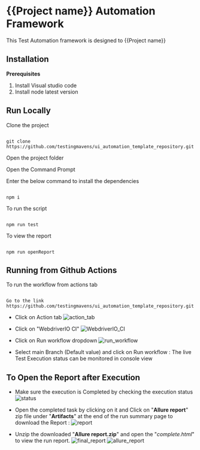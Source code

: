 # {{Project name}} Automation Framework

This Test Automation framework is designed to {{Project name}}

## Installation

**Prerequisites**

1.  Install Visual studio code
2.  Install node latest version

## Run Locally

Clone the project

```

git clone https://github.com/testingmavens/ui_automation_template_repository.git

```

Open the project folder

Open the Command Prompt

Enter the below command to install the dependencies

```

npm i

```

To run the script

```

npm run test

```

To view the report

```

npm run openReport

```

## Running from Github Actions

To run the workflow from actions tab

```

Go to the link https://github.com/testingmavens/ui_automation_template_repository.git

```

-   Click on Action tab ![action_tab](./assets/actions.png)

-   Click on "WebdriverIO CI" ![WebdriverIO_CI](./assets/select_workflow.png)

-   Click on Run workflow dropdown ![run_workflow](./assets/run_workflow.png)

-   Select main Branch (Default value) and click on Run workflow : The live Test Execution status can be
    monitored in console view

## To Open the Report after Execution

-   Make sure the execution is Completed by checking the execution status ![status](./assets/execution_status.png)

-   Open the completed task by clicking on it and Click on "**Allure report**" zip file under "**Artifacts**" at the end of the run summary page to download the Report : ![report](./assets/runreport.png)

-   Unzip the downloaded "**Allure report.zip**" and open the "_complete.html_" to view
    the run report. ![final_report](./assets/final_report.png)
    ![allure_report](./assets/allure_report.png)
